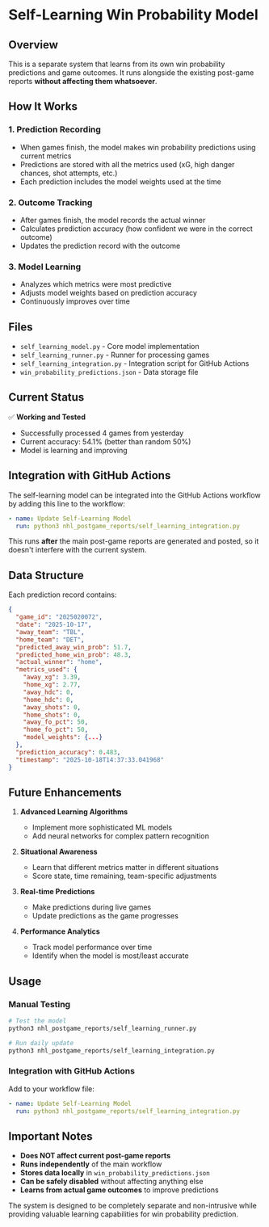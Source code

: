 # Self-Learning Win Probability Model

## Overview

This is a separate system that learns from its own win probability predictions and game outcomes. It runs alongside the existing post-game reports **without affecting them whatsoever**.

## How It Works

### 1. **Prediction Recording**
- When games finish, the model makes win probability predictions using current metrics
- Predictions are stored with all the metrics used (xG, high danger chances, shot attempts, etc.)
- Each prediction includes the model weights used at the time

### 2. **Outcome Tracking**
- After games finish, the model records the actual winner
- Calculates prediction accuracy (how confident we were in the correct outcome)
- Updates the prediction record with the outcome

### 3. **Model Learning**
- Analyzes which metrics were most predictive
- Adjusts model weights based on prediction accuracy
- Continuously improves over time

## Files

- `self_learning_model.py` - Core model implementation
- `self_learning_runner.py` - Runner for processing games
- `self_learning_integration.py` - Integration script for GitHub Actions
- `win_probability_predictions.json` - Data storage file

## Current Status

✅ **Working and Tested**
- Successfully processed 4 games from yesterday
- Current accuracy: 54.1% (better than random 50%)
- Model is learning and improving

## Integration with GitHub Actions

The self-learning model can be integrated into the GitHub Actions workflow by adding this line to the workflow:

```yaml
- name: Update Self-Learning Model
  run: python3 nhl_postgame_reports/self_learning_integration.py
```

This runs **after** the main post-game reports are generated and posted, so it doesn't interfere with the current system.

## Data Structure

Each prediction record contains:
```json
{
  "game_id": "2025020072",
  "date": "2025-10-17",
  "away_team": "TBL",
  "home_team": "DET",
  "predicted_away_win_prob": 51.7,
  "predicted_home_win_prob": 48.3,
  "actual_winner": "home",
  "metrics_used": {
    "away_xg": 3.39,
    "home_xg": 2.77,
    "away_hdc": 0,
    "home_hdc": 0,
    "away_shots": 0,
    "home_shots": 0,
    "away_fo_pct": 50,
    "home_fo_pct": 50,
    "model_weights": {...}
  },
  "prediction_accuracy": 0.483,
  "timestamp": "2025-10-18T14:37:33.041968"
}
```

## Future Enhancements

1. **Advanced Learning Algorithms**
   - Implement more sophisticated ML models
   - Add neural networks for complex pattern recognition

2. **Situational Awareness**
   - Learn that different metrics matter in different situations
   - Score state, time remaining, team-specific adjustments

3. **Real-time Predictions**
   - Make predictions during live games
   - Update predictions as the game progresses

4. **Performance Analytics**
   - Track model performance over time
   - Identify when the model is most/least accurate

## Usage

### Manual Testing
```bash
# Test the model
python3 nhl_postgame_reports/self_learning_runner.py

# Run daily update
python3 nhl_postgame_reports/self_learning_integration.py
```

### Integration with GitHub Actions
Add to your workflow file:
```yaml
- name: Update Self-Learning Model
  run: python3 nhl_postgame_reports/self_learning_integration.py
```

## Important Notes

- **Does NOT affect current post-game reports**
- **Runs independently** of the main workflow
- **Stores data locally** in `win_probability_predictions.json`
- **Can be safely disabled** without affecting anything else
- **Learns from actual game outcomes** to improve predictions

The system is designed to be completely separate and non-intrusive while providing valuable learning capabilities for win probability prediction.

